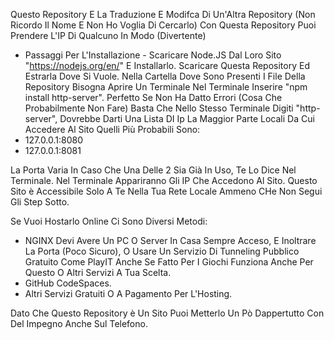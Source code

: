 Questo Repository E La Traduzione E Modifca Di Un'Altra Repository (Non Ricordo Il Nome E Non Ho Voglia Di Cercarlo)
Con Questa Repository Puoi Prendere L'IP Di Qualcuno In Modo (Divertente)

 - Passaggi Per L'Installazione - 
 Scaricare Node.JS Dal Loro Sito "https://nodejs.org/en/" E Installarlo.
 Scaricare Questa Repository Ed Estrarla Dove Si Vuole.
 Nella Cartella Dove Sono Presenti I File Della Repository Bisogna Aprire Un Terminale 
 Nel Terminale Inserire "npm install http-server".
 Perfetto Se Non Ha Datto Errori (Cosa Che Probabilmente Non Fare) Basta Che Nello Stesso Terminale Digiti "http-server",
 Dovrebbe Darti Una Lista DI Ip La Maggior Parte Locali Da Cui Accedere Al Sito
 Quelli Più Probabili Sono:
 - 127.0.0.1:8080
 - 127.0.0.1:8081

La Porta Varia In Caso Che Una Delle 2 Sia Già In Uso, Te Lo Dice Nel Terminale.
Nel Terminale Appariranno Gli IP Che Accedono Al Sito.
Questo Sito è Accessibile Solo A Te Nella Tua Rete Locale Ammeno CHe Non Segui Gli Step Sotto.

Se Vuoi Hostarlo Online Ci Sono Diversi Metodi:
 - NGINX Devi Avere Un PC O Server In Casa Sempre Acceso, E Inoltrare La Porta (Poco Sicuro), O Usare 
 Un Servizio Di Tunneling Pubblico Gratuito Come PlayIT Anche Se Fatto Per I Giochi Funziona Anche Per Questo O Altri Servizi A Tua Scelta.
 - GitHub CodeSpaces.
 - Altri Servizi Gratuiti O A Pagamento Per L'Hosting.

 Dato Che Questo Repository è Un Sito Puoi Metterlo Un Pò Dappertutto Con Del Impegno Anche Sul Telefono.

